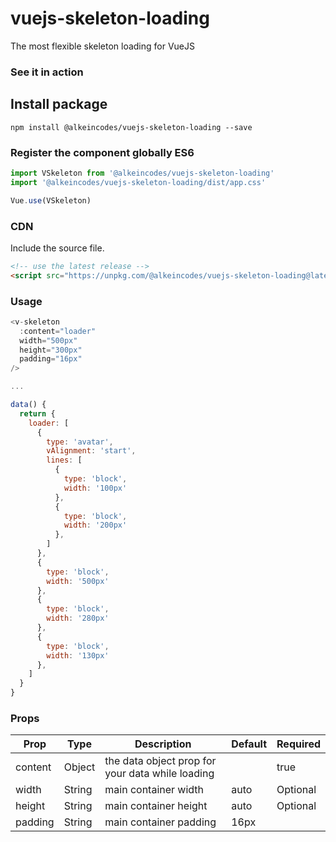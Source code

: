 # vuejs-skeleton-loading
The most flexible skeleton loading for VueJS

### See it in action

## Install package
```
npm install @alkeincodes/vuejs-skeleton-loading --save
```

### Register the component globally ES6
```js
import VSkeleton from '@alkeincodes/vuejs-skeleton-loading'
import '@alkeincodes/vuejs-skeleton-loading/dist/app.css'

Vue.use(VSkeleton)
```

### CDN
Include the source file.
```html
<!-- use the latest release -->
<script src="https://unpkg.com/@alkeincodes/vuejs-skeleton-loading@latest"></script>
```

### Usage
```js
<v-skeleton
  :content="loader"
  width="500px"
  height="300px"
  padding="16px"
/>

...

data() {
  return {
    loader: [
      {
        type: 'avatar',
        vAlignment: 'start',
        lines: [
          {
            type: 'block',
            width: '100px'
          },
          {
            type: 'block',
            width: '200px'
          },
        ]
      },
      {
        type: 'block',
        width: '500px'
      },
      {
        type: 'block',
        width: '280px'
      },
      {
        type: 'block',
        width: '130px'
      },
    ]
  }
}
```

### Props
| Prop    | Type   | Description                                         | Default   | Required |
| ------- | ------ | --------------------------------------------------- | --------- | -------- |
| content | Object | the data object prop for your data while loading    |           | true     |
| width   | String | main container width                                | auto      | Optional |
| height  | String | main container height                               | auto      | Optional |
| padding | String | main container padding                              | 16px      |          |
